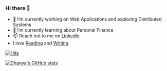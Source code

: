### Hi there 👋
- 🔭 I’m currently working on Web Applications and exploring Distributed Systems
- 🌱 I’m currently learning about Personal Finance
- 📫 Reach out to me on [LinkedIn](https://in.linkedin.com/in/s-dhanya-abhirami)
- I love [Reading](https://www.goodreads.com/user/show/127164045-dhanyaabhirami) and [Writing](https://medium.com/@DhanyaAbhirami)

[![Hits](https://hits.seeyoufarm.com/api/count/incr/badge.svg?url=https%3A%2F%2Fgithub.com%2FDhanya-Abhirami&count_bg=%2379C83D&title_bg=%23555555&icon=&icon_color=%23E7E7E7&title=hits&edge_flat=false)](https://hits.seeyoufarm.com)

[![Dhanya's GitHub stats](https://github-readme-stats.vercel.app/api?username=Dhanya-Abhirami&count_private=true)](https://github.com/anuraghazra/github-readme-stats)
<!--
[![Top Langs](https://github-readme-stats.vercel.app/api/top-langs/?username=Dhanya-Abhirami&hide=makefile)](https://github.com/anuraghazra/github-readme-stats)
--!>
